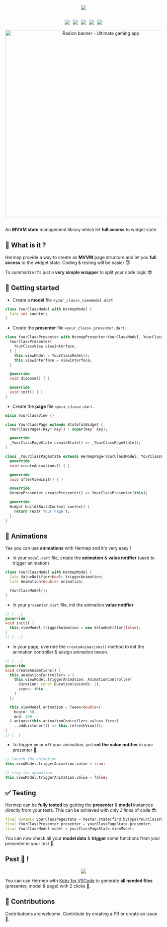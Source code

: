 <p align="center">
  <img src="https://raw.githubusercontent.com/istornz/hermep/master/images/hermep.jpg?raw=true"/>
</p>
<br />

<div align="center" style="display: flex;align-items: center;justify-content: center;">
  <a href="https://pub.dev/packages/hermep"><img src="https://img.shields.io/pub/points/hermep?style=for-the-badge" style="margin-right: 10px" /></a>
  <a href="https://pub.dev/packages/hermep"><img src="https://img.shields.io/pub/likes/hermep?style=for-the-badge" style="margin-right: 10px" /></a>
  <a href="https://pub.dev/packages/hermep"><img src="https://img.shields.io/pub/popularity/hermep?style=for-the-badge" style="margin-right: 10px" /></a>
  <a href="https://pub.dev/packages/hermep"><img src="https://img.shields.io/pub/v/hermep?style=for-the-badge" style="margin-right: 10px" /></a>
  <a href="https://github.com/istornz/hermep"><img src="https://img.shields.io/github/stars/istornz/hermep?style=for-the-badge" /></a>
</div>
<br />

<div align="center">
  <a href="https://radion-app.com" target="_blank" alt="Radion - Ultimate gaming app">
    <img src="https://raw.githubusercontent.com/istornz/hermep/main/images/radion.png?raw=true" width="600px" alt="Radion banner - Ultimate gaming app" />
  </a>
</div>
<br />

An **MVVM state** management library which let **full access** to widget state.

## 🧐 What is it ?

Hermep provide a way to create an **MVVM** page structure and let you **full access** to the widget state. Coding & testing will be easier 😇

To summarize It's just a **very simple wrapper** to split your code logic 😎

## 👻 Getting started

- Create a **model** file ```<your_class>_viewmodel.dart```

```dart
class YourClassModel with HermepModel {
  late int counter;
}
```

- Create the **presenter** file ```<your_class>_presenter.dart```.

```dart
class YourClassPresenter with HermepPresenter<YourClassModel, YourClassView> {
  YourClassPresenter(
    YourClassView viewInterface,
  ) {
    this.viewModel = YourClassModel();
    this.viewInterface = viewInterface;
  }

  @override
  void dispose() { }

  @override
  void init() { }
}
```

- Create the **page** file ```<your_class>.dart```.

```dart
mixin YourClassView {}

class YourClassPage extends StatefulWidget {
  YourClassPage({Key? key}) : super(key: key);

  @override
  _YourClassPageState createState() => _YourClassPageState();
}

class _YourClassPageState extends HermepPage<YourClassModel, YourClassPresenter> with YourClassView {
  @override
  void createAnimations() { }

  @override
  void afterViewInit() { }

  @override
  HermepPresenter createPresenter() => YourClassPresenter(this);

  @override
  Widget build(BuildContext context) {
    return Text('Your Page');
  }
}
```

## 💫 Animations

Yes you can use **animations** with Hermep and it's very easy !

- In your ```model.dart``` file, create the **animation** & **value notifier** (used to trigger animation)

```dart
class YourClassModel with HermepModel {
  late ValueNotifier<bool> triggerAnimation;
  late Animation<double> animation;

  YourClassModel();
}
```

- In your ```presenter.dart``` file, init the animation **value notifier**.

```dart
// [...]
@override
void init() {
  this.viewModel.triggerAnimation = new ValueNotifier(false);
}
// [...]
```

- In your page, override the ```createAnimations()``` method to init the animation controller & assign animation tween.

```dart
// [...]
@override
void createAnimations() {
  this.animationControllers = {
    this.viewModel.triggerAnimation: AnimationController(
      duration: const Duration(seconds: 2),
      vsync: this,
    )
  };

  this.viewModel.animation = Tween<double>(
    begin: 50,
    end: 300,
  ).animate(this.animationControllers.values.first)
    ..addListener(() => this.refreshView());
}
// [..]
```

- To trigger ```on``` or ```off``` your animation, just **set the value notifier** in your presenter 🎉.

```dart
// launch the animation
this.viewModel.triggerAnimation.value = true;

// stop the animation
this.viewModel.triggerAnimation.value = false;
```

## ✅ Testing

Hermep can be **fully tested** by getting the **presenter** & **model** instances directly from your tests. This can be achieved with only *3 lines* of code 😎.

```dart
final dynamic yourClassPageState = tester.state(find.byType(YourClassPage));
final YourClassPresenter presenter = yourClassPageState.presenter;
final YourClassModel model = yourClassPageState.viewModel;
```

You can now check all your **model data** & **trigger** some functions from your presenter in your test 🚀.

## Psst 🤫 !

<p align="center">
  <img src="https://raw.githubusercontent.com/istornz/hermep/master/images/koby.jpg?raw=true" />
</p>

You can use Hermep with [Koby for VSCode](https://marketplace.visualstudio.com/items?itemName=istornz.koby) to generate **all needed files** (presenter, model & page) with 2 clicks 🤩.

## 👥 Contributions

Contributions are welcome. Contribute by creating a PR or create an issue 🎉.